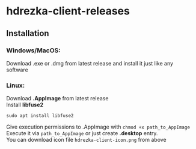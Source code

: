 # hdrezka-client-releases

## Installation
### Windows/MacOS:
Download .exe or .dmg from latest release and install it just like any software

### Linux:
Download **.AppImage** from latest release  
Install **libfuse2**
```
sudo apt install libfuse2
```
Give execution permissions to .AppImage with ```chmod +x path_to_AppImage```  
Execute it via ```path_to_AppImage``` or just create **.desktop** entry.  
You can download icon file ```hdrezka-client-icon.png``` from above
